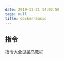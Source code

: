 ```yaml
---
date: 2019-11-21 14:02:50
tags: null
title: docker-basic
---
```


## 指令

指令大全见[菜鸟教程](https://www.runoob.com/docker/docker-command-manual.html)